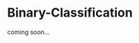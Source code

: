 # Binary-Classification

<!-- I want a message saying "Coming soon.." meaning that the documentation is in progress--->

coming soon...